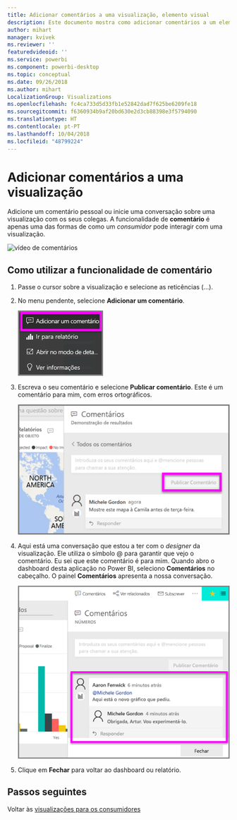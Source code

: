 ```yaml
---
title: Adicionar comentários a uma visualização, elemento visual
description: Este documento mostra como adicionar comentários a um elemento visual e como utilizar os comentários para ter conversações sobre um elemento visual.
author: mihart
manager: kvivek
ms.reviewer: ''
featuredvideoid: ''
ms.service: powerbi
ms.component: powerbi-desktop
ms.topic: conceptual
ms.date: 09/26/2018
ms.author: mihart
LocalizationGroup: Visualizations
ms.openlocfilehash: fc4ca733d5d33fb1e52842dad7f625be6209fe18
ms.sourcegitcommit: f6360934b9af20bd630e2d3cb88398e3f5794090
ms.translationtype: HT
ms.contentlocale: pt-PT
ms.lasthandoff: 10/04/2018
ms.locfileid: "48799224"
---
```

# <a name="add-comments-to-a-visualization"></a>Adicionar comentários a uma visualização
Adicione um comentário pessoal ou inicie uma conversação sobre uma visualização com os seus colegas. A funcionalidade de **comentário** é apenas uma das formas de como um *consumidor* pode interagir com uma visualização. 

![vídeo de comentários](media/end-user-comment/comment.gif)

## <a name="how-to-use-the-comment-feature"></a>Como utilizar a funcionalidade de comentário

1. Passe o cursor sobre a visualização e selecione as reticências (...).    
2. No menu pendente, selecione **Adicionar um comentário**.

    ![Adicionar um comentário é a primeira opção](media/end-user-comment/power-bi-comment.png)  

3.  Escreva o seu comentário e selecione **Publicar comentário**. Este é um comentário para mim, com erros ortográficos.

    ![Adicionar um comentário para si próprio](media/end-user-comment/power-bi-comment-self2.png)  

4. Aqui está uma conversação que estou a ter com o *designer* da visualização. Ele utiliza o símbolo @ para garantir que vejo o comentário. Eu sei que este comentário é para mim. Quando abro o dashboard desta aplicação no Power BI, seleciono **Comentários** no cabeçalho. O painel **Comentários** apresenta a nossa conversação. 

    ![Adicionar uma menção num comentário](media/end-user-comment/power-bi-comment-mention.png)  


5. Clique em **Fechar** para voltar ao dashboard ou relatório.

## <a name="next-steps"></a>Passos seguintes
Voltar às [visualizações para os consumidores](end-user-visualizations.md)    
<!--[Select a visualization to open a report](end-user-open-report.md)-->